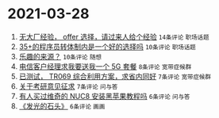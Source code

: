 # 2021-03-28

1. [无大厂经验， offer 选择，请过来人给个经验](https://www.v2ex.com/t/765826) `14条评论` `职场话题`
1. [35+的程序员转体制内是一个好的选择吗](https://www.v2ex.com/t/765819) `10条评论` `职场话题`
1. [乐趣的来源？](https://www.v2ex.com/t/765806) `10条评论` `随想`
1. [电信客户经理求我要送我一个 5G 套餐](https://www.v2ex.com/t/765836) `8条评论` `宽带症候群`
1. [已测试， TR069 综合利用方案，求省内同好](https://www.v2ex.com/t/765833) `7条评论` `宽带症候群`
1. [关于考研意见征求](https://www.v2ex.com/t/765811) `7条评论` `问与答`
1. [有人买过维奇的 NUC8 安装黑苹果教程吗](https://www.v2ex.com/t/765817) `6条评论` `问与答`
1. [《发光的石头》](https://www.v2ex.com/t/765804) `6条评论` `画画`
